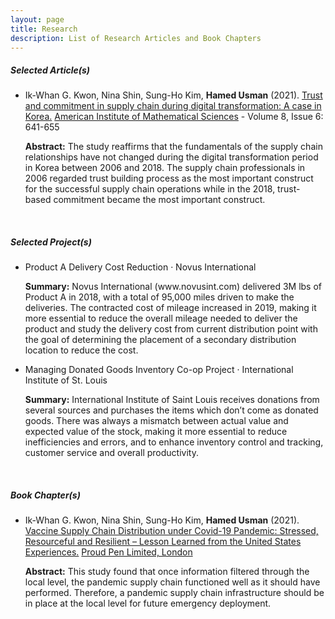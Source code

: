 ```yaml
---
layout: page
title: Research
description: List of Research Articles and Book Chapters
---
```

<h5>Selected Article(s)</h5>
<ul>
  <li>Ik-Whan G. Kwon, Nina Shin, Sung-Ho Kim, <b>Hamed Usman</b> (2021). <a href="https://doi.org/10.3934/environsci.2021040">Trust and commitment in supply chain during digital transformation: A case in Korea.</a> <a href="http://www.aimspress.com/journal/aimses">American Institute of Mathematical Sciences</a> - Volume 8, Issue 6: 641-655</li>
  <div class="info">
  <p><strong>Abstract:</strong> The study reaffirms that the fundamentals of the supply chain relationships have not changed during the digital transformation period in Korea between 2006 and 2018. The supply chain professionals in 2006 regarded trust building process as the most important construct for the successful supply chain operations while in the 2018, trust-based commitment became the most important construct.</p>
</div>

</ul>
<br>
<h5>Selected Project(s)</h5>
<ul>
<li>Product A Delivery Cost Reduction · Novus International</li>
   <div class="info">
  <p><strong>Summary:</strong> Novus International (www.novusint.com) delivered 3M lbs of Product A in 2018, with a total of 95,000 miles driven to make the deliveries. The contracted cost of mileage increased in 2019, making it more essential to reduce the overall mileage needed to deliver the product and study the delivery cost from current distribution point with the goal of determining the placement of a secondary distribution location to reduce the cost.</p>
<li>Managing Donated Goods Inventory Co-op Project · International Institute of St. Louis</li>
  <div class="info">
  <p><strong>Summary:</strong> International Institute of Saint Louis receives donations from several sources and purchases the items which don’t come as donated goods. There was always a mismatch between actual value and expected value of the stock, making it more essential to reduce inefficiencies and errors, and to enhance inventory control and tracking, customer service and overall productivity.</p>
</ul>
<br>
<h5>Book Chapter(s)</h5>
<ul>
  <li>Ik-Whan G. Kwon, Nina Shin, Sung-Ho Kim, <b>Hamed Usman</b> (2021). <a href="https://doi.org/10.51432/978-1-8381524-2-0-6">Vaccine Supply Chain Distribution under Covid-19 Pandemic: Stressed, Resourceful and Resilient – Lesson Learned from the United States Experiences.</a> <a href="https://www.proudpen.com">Proud Pen Limited, London</a></li>
  <div class="info">
  <p><strong>Abstract:</strong> This study found that once information filtered through the local level, the pandemic supply chain functioned well as it should have performed. Therefore, a pandemic supply chain infrastructure should be in place at the local level for future emergency deployment.</p>
</ul>
